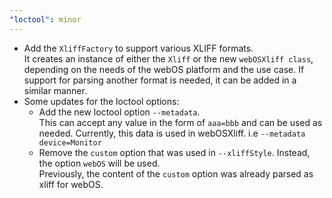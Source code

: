 ```yaml
---
"loctool": minor
---
```


* Add the `XliffFactory` to support various XLIFF formats.  
 It creates an instance of either the `Xliff` or the new `webOSXliff class`, depending on the needs of the webOS platform and the use case. If support for parsing another format is needed, it can be added in a similar manner.
* Some updates for the loctool options:
  * Add the new loctool option `--metadata`.  
This can accept any value in the form of `aaa=bbb` and can be used as needed. Currently, this data is used in webOSXliff. i.e `--metadata device=Monitor`
  * Remove the `custom` option that was used in `--xliffStyle`. Instead, the option `webOS` will be used.  
  Previously, the content of the `custom` option was already parsed as xliff for webOS.